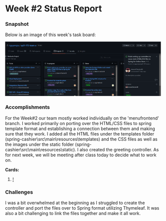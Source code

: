 # Week #2 Status Report

### Snapshot
Below is an image of this week's task board:

![](images/Capture2.PNG)

### Accomplishments
For the Week#2 our team mostly worked individually on the 'menufrontend' branch. I worked primarily on porting over the HTML/CSS files to spring template format and establishing a connection between them and making sure that they work. I added all the HTML files under the templates folder (spring-cashier\src\main\resources\templates) and the CSS files as well as the images under the static folder (spring-cashier\src\main\resources\static). I also created the greeting controller. As for next week, we will be meeting after class today to decide what to work on. 

**Cards:**

1) [!](https://github.com/nguyensjsu/sp21-172-team-a/commit/0bc8e4b4251c88867abc4fdd2246422ae0753b73#diff-71fe9ec73707401fc84943f9ac5a653f33f889e4900e6e910f6722ef4f58cc50)


### Challenges
I was a bit overwhelmed at the beginning as I struggled to create the controller and port the files over to Spring format utilizing Thymeleaf. 
It was also a bit challenging to link the files together and make it all work.  